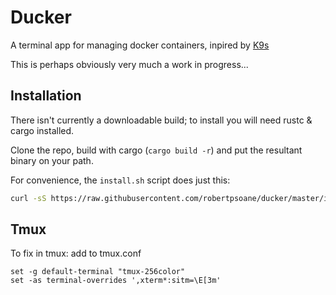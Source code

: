 # Ducker

A terminal app for managing docker containers, inpired by [K9s](https://k9scli.io/)

This is perhaps obviously very much a work in progress...

## Installation

There isn't currently a downloadable build; to install you will need rustc & cargo installed.

Clone the repo, build with cargo (`cargo build -r`) and put the resultant binary on your path.

For convenience, the `install.sh` script does just this:

```bash
curl -sS https://raw.githubusercontent.com/robertpsoane/ducker/master/install.sh | sh
```


## Tmux

To fix in tmux:
add to tmux.conf
```
set -g default-terminal "tmux-256color"
set -as terminal-overrides ',xterm*:sitm=\E[3m'
```
